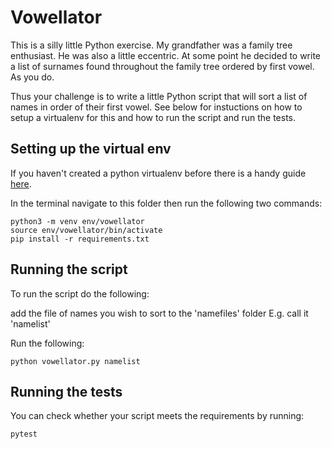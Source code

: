 Vowellator
==========

This is a silly little Python exercise. My grandfather was a family tree enthusiast.
He was also a little eccentric. At some point he decided to write a list of surnames found
throughout the family tree ordered by first vowel. As you do.

Thus your challenge is to write a little Python script that will sort a list of names in
order of their first vowel. See below for instuctions on how to setup a virtualenv for this
and how to run the script and run the tests.

Setting up the virtual env
--------------------------

If you haven't created a python virtualenv before there is a handy guide [here](https://developer.mozilla.org/en-US/docs/Learn/Server-side/Django/development_environment).

In the terminal navigate to this folder then run the following two commands:

    python3 -m venv env/vowellator
    source env/vowellator/bin/activate
    pip install -r requirements.txt

Running the script
------------------

To run the script do the following:

add the file of names you wish to sort to the 'namefiles' folder
E.g. call it 'namelist'

Run the following:

    python vowellator.py namelist

Running the tests
-----------------

You can check whether your script meets the requirements by running:

    pytest
